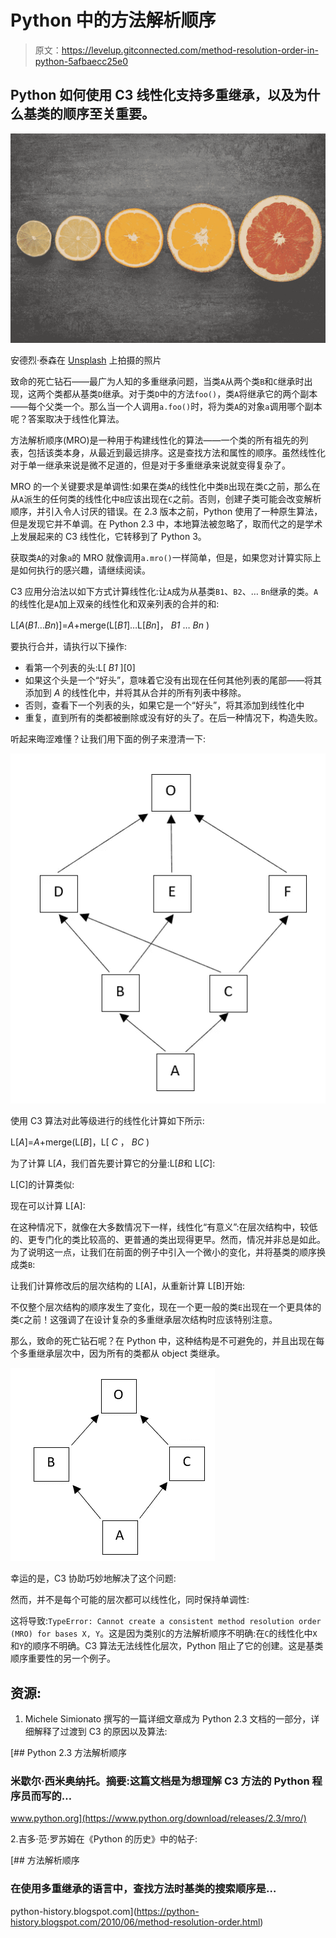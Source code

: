 # Python 中的方法解析顺序

> 原文：<https://levelup.gitconnected.com/method-resolution-order-in-python-5afbaecc25e0>

## Python 如何使用 C3 线性化支持多重继承，以及为什么基类的顺序至关重要。

![](img/0b48751520279f868b75b938c7b00f5b.png)

安德烈·泰森在 [Unsplash](https://unsplash.com?utm_source=medium&utm_medium=referral) 上拍摄的照片

致命的死亡钻石——最广为人知的多重继承问题，当类`A`从两个类`B`和`C`继承时出现，这两个类都从基类`D`继承。对于类`D`中的方法`foo()`，类`A`将继承它的两个副本——每个父类一个。那么当一个人调用`a.foo()`时，将为类`A`的对象`a`调用哪个副本呢？答案取决于线性化算法。

方法解析顺序(MRO)是一种用于构建线性化的算法——一个类的所有祖先的列表，包括该类本身，从最近到最远排序。这是查找方法和属性的顺序。虽然线性化对于单一继承来说是微不足道的，但是对于多重继承来说就变得复杂了。

MRO 的一个关键要求是单调性:如果在类`A`的线性化中类`B`出现在类`C`之前，那么在从`A`派生的任何类的线性化中`B`应该出现在`C`之前。否则，创建子类可能会改变解析顺序，并引入令人讨厌的错误。在 2.3 版本之前，Python 使用了一种原生算法，但是发现它并不单调。在 Python 2.3 中，本地算法被忽略了，取而代之的是学术上发展起来的 C3 线性化，它转移到了 Python 3。

获取类`A`的对象`a`的 MRO 就像调用`a.mro()`一样简单，但是，如果您对计算实际上是如何执行的感兴趣，请继续阅读。

C3 应用分治法以如下方式计算线性化:让`A`成为从基类`B1`、`B2`、… `Bn`继承的类。`A`的线性化是`A`加上双亲的线性化和双亲列表的合并的和:

L[*A*(*B1*…*Bn*)]=*A*+merge(L[*B1*]…L[*Bn*]， *B1* … *Bn* )

要执行合并，请执行以下操作:

*   看第一个列表的头:L[ *B1* ][0]
*   如果这个头是一个“好头”，意味着它没有出现在任何其他列表的尾部——将其添加到 *A* 的线性化中，并将其从合并的所有列表中移除。
*   否则，查看下一个列表的头，如果它是一个“好头”，将其添加到线性化中
*   重复，直到所有的类都被删除或没有好的头了。在后一种情况下，构造失败。

听起来晦涩难懂？让我们用下面的例子来澄清一下:

![](img/98232115eaf189b86f59296d4330b9c2.png)

使用 C3 算法对此等级进行的线性化计算如下所示:

L[*A*]=*A*+merge(L[*B*]，L[ *C* ， *BC* )

为了计算 L[*A*，我们首先要计算它的分量:L[*B*和 L[*C*]:

L[C]的计算类似:

现在可以计算 L[A]:

在这种情况下，就像在大多数情况下一样，线性化“有意义”:在层次结构中，较低的、更专门化的类比较高的、更普通的类出现得更早。然而，情况并非总是如此。为了说明这一点，让我们在前面的例子中引入一个微小的变化，并将基类的顺序换成类`B`:

让我们计算修改后的层次结构的 L[A]，从重新计算 L[B]开始:

不仅整个层次结构的顺序发生了变化，现在一个更一般的类`E`出现在一个更具体的类`C`之前！这强调了在设计复杂的多重继承层次结构时应该特别注意。

那么，致命的死亡钻石呢？在 Python 中，这种结构是不可避免的，并且出现在每个多重继承层次中，因为所有的类都从 object 类继承。

![](img/f8379523827f875428efaf835a0f89d6.png)

幸运的是，C3 协助巧妙地解决了这个问题:

然而，并不是每个可能的层次都可以线性化，同时保持单调性:

这将导致:`TypeError: Cannot create a consistent method resolution order (MRO) for bases X, Y`。这是因为类别`C`的方法解析顺序不明确:在`C`的线性化中`X` 和`Y`的顺序不明确。C3 算法无法线性化层次，Python 阻止了它的创建。这是基类顺序重要性的另一个例子。

## 资源:

1.  Michele Simionato 撰写的一篇详细文章成为 Python 2.3 文档的一部分，详细解释了过渡到 C3 的原因以及算法:

[](https://www.python.org/download/releases/2.3/mro/) [## Python 2.3 方法解析顺序

### 米歇尔·西米奥纳托。摘要:这篇文档是为想理解 C3 方法的 Python 程序员而写的…

www.python.org](https://www.python.org/download/releases/2.3/mro/) 

2.吉多·范·罗苏姆在《Python 的历史》中的帖子:

 [## 方法解析顺序

### 在使用多重继承的语言中，查找方法时基类的搜索顺序是…

python-history.blogspot.com](https://python-history.blogspot.com/2010/06/method-resolution-order.html)